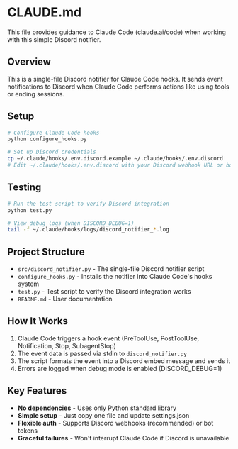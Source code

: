 # CLAUDE.md

This file provides guidance to Claude Code (claude.ai/code) when working with this simple Discord notifier.

## Overview

This is a single-file Discord notifier for Claude Code hooks. It sends event notifications to Discord when Claude Code performs actions like using tools or ending sessions.

## Setup

```bash
# Configure Claude Code hooks
python configure_hooks.py

# Set up Discord credentials
cp ~/.claude/hooks/.env.discord.example ~/.claude/hooks/.env.discord
# Edit ~/.claude/hooks/.env.discord with your Discord webhook URL or bot token
```

## Testing

```bash
# Run the test script to verify Discord integration
python test.py

# View debug logs (when DISCORD_DEBUG=1)
tail -f ~/.claude/hooks/logs/discord_notifier_*.log
```

## Project Structure

- `src/discord_notifier.py` - The single-file Discord notifier script
- `configure_hooks.py` - Installs the notifier into Claude Code's hooks system
- `test.py` - Test script to verify the Discord integration works
- `README.md` - User documentation

## How It Works

1. Claude Code triggers a hook event (PreToolUse, PostToolUse, Notification, Stop, SubagentStop)
2. The event data is passed via stdin to `discord_notifier.py`
3. The script formats the event into a Discord embed message and sends it
4. Errors are logged when debug mode is enabled (DISCORD_DEBUG=1)

## Key Features

- **No dependencies** - Uses only Python standard library
- **Simple setup** - Just copy one file and update settings.json
- **Flexible auth** - Supports Discord webhooks (recommended) or bot tokens
- **Graceful failures** - Won't interrupt Claude Code if Discord is unavailable